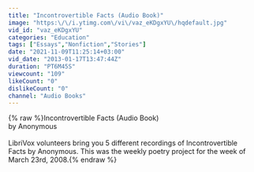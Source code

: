 ```yaml
---
title: "Incontrovertible Facts (Audio Book)"
image: "https:\/\/i.ytimg.com\/vi\/vaz_eKDgxYU\/hqdefault.jpg"
vid_id: "vaz_eKDgxYU"
categories: "Education"
tags: ["Essays","Nonfiction","Stories"]
date: "2021-11-09T11:25:14+03:00"
vid_date: "2013-01-17T13:47:44Z"
duration: "PT6M45S"
viewcount: "109"
likeCount: "0"
dislikeCount: "0"
channel: "Audio Books"
---
```

{% raw %}Incontrovertible Facts (Audio Book)<br />by Anonymous<br /><br />LibriVox volunteers bring you 5 different recordings of Incontrovertible Facts by Anonymous. This was the weekly poetry project for the week of March 23rd, 2008.{% endraw %}
